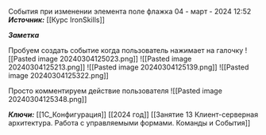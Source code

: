 
События при изменении элемента поле флажка
 04 - март - 2024  12:52 
***Источник:***  [[Курс IronSkills]] 

***Заметка*** 

Пробуем создать событие когда пользователь нажимает на галочку
![[Pasted image 20240304125023.png]]
![[Pasted image 20240304125213.png]]
![[Pasted image 20240304125139.png]]
![[Pasted image 20240304125322.png]]

Просто комментируем действие пользователя
![[Pasted image 20240304125348.png]]


***Ключи:*** [[1С_Конфигурация]] [[2024 год]]  [[Занятие 13 Клиент-серверная архитектура. Работа с управляемыми формами. Команды и События]]